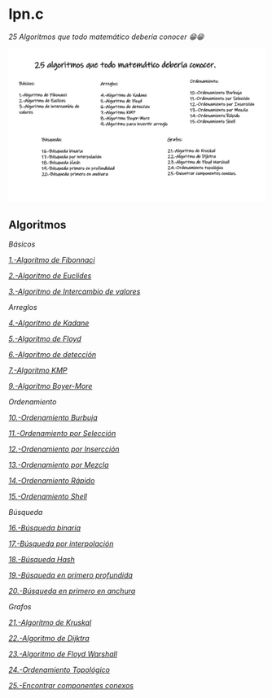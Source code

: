# Ipn.c

_25 Algoritmos que todo matemático debería conocer 😁😁_

<img src=/00.-Sources/Images/25.png alt="#"/>

## Algoritmos

_Básicos_

_[1.-Algoritmo de Fibonnaci](https://github.com/Jonas-Lara/IPN-CS/blob/master/09.-Recursi%C3%B3n/02-Fibonacci.c)_

_[2.-Algoritmo de Euclides](https://github.com/Jonas-Lara/Ipn.c/blob/master/04.-Algoritmos-Es%C3%A1u/07-Mcd.c)_

_[3.-Algoritmo de Intercambio de valores](https://github.com/Jonas-Lara/IPN-CS/blob/master/05.-HowTo/02-Intercambio-de-valores.c)_

_Arreglos_

_[4.-Algoritmo de Kadane]()_

_[5.-Algoritmo de Floyd]()_

_[6.-Algoritmo de detección]()_

_[7.-Algoritmo KMP]()_

_[9.-Algoritmo Boyer-More]()_

_Ordenamiento_

_[10.-Ordenamiento Burbuja](https://github.com/Jonas-Lara/IPN-CS/blob/master/10.-Algoritmos/06.-Ordenamiento/01-Ordenamiento-Burbuja.c)_

_[11.-Ordenamiento por Selección](https://github.com/Jonas-Lara/IPN-CS/blob/master/10.-Algoritmos/06.-Ordenamiento/03-Ordenamiento-por-Selecci%C3%B3n.c)_

_[12.-Ordenamiento por Insercción](https://github.com/Jonas-Lara/IPN-CS/blob/master/10.-Algoritmos/06.-Ordenamiento/02-Ordenamiento-por-Insercci%C3%B3n.c)_

_[13.-Ordenamiento por Mezcla](https://github.com/Jonas-Lara/IPN-CS/blob/master/10.-Algoritmos/06.-Ordenamiento/04-Ordenamiento-por-Mezcla.c)_

_[14.-Ordenamiento Rápido](https://github.com/Jonas-Lara/IPN-CS/blob/master/10.-Algoritmos/06.-Ordenamiento/05-Ordenamiento-R%C3%A1pido.c)_

_[15.-Ordenamiento Shell](https://github.com/Jonas-Lara/IPN-CS/blob/master/10.-Algoritmos/06.-Ordenamiento/06-Ordenamiento-Shell.c)_

_Búsqueda_

_[16.-Búsqueda binaria](https://github.com/Jonas-Lara/IPN-CS/blob/master/10.-Algoritmos/07.-B%C3%BAsqueda/02-B%C3%BAsqueda-Binaria.c)_

_[17.-Búsqueda por interpolación](https://github.com/Jonas-Lara/IPN-CS/blob/master/10.-Algoritmos/07.-B%C3%BAsqueda/03-B%C3%BAsqueda-por-Interpolaci%C3%B3n.c)_

_[18.-Búsqueda Hash](https://github.com/Jonas-Lara/IPN-CS/blob/master/10.-Algoritmos/07.-B%C3%BAsqueda/04-B%C3%BAsqueda-Hash.c)_

_[19.-Búsqueda en primero profundida]()_

_[20.-Búsqueda en primero en anchura]()_

_Grafos_

_[21.-Algoritmo de Kruskal]()_

_[22.-Algoritmo de Dijktra]()_

_[23.-Algoritmo de Floyd Warshall]()_

_[24.-Ordenamiento Topológico]()_

_[25.-Encontrar componentes conexos](https://github.com/Jonas-Lara/IPN-CS/blob/master/12.-Algoritmos-DrEsa%C3%BA-2/Algoritmos/18-ETS-grafito.c)_

